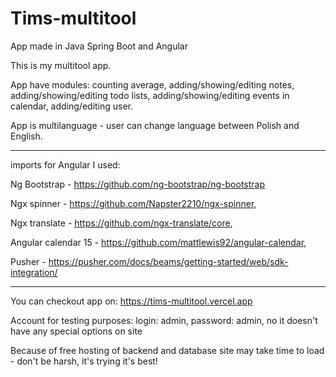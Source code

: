 # Tims-multitool
App made in Java Spring Boot and Angular

This is my multitool app.

App have modules: counting average, adding/showing/editing notes, adding/showing/editing todo lists, adding/showing/editing events in calendar,  adding/editing user.

App is multilanguage - user can change language between Polish and English.

----------------------------------------------------------------------------

imports for Angular I used:

Ng Bootstrap - https://github.com/ng-bootstrap/ng-bootstrap

Ngx spinner - https://github.com/Napster2210/ngx-spinner,

Ngx translate - https://github.com/ngx-translate/core,

Angular calendar 15 - https://github.com/mattlewis92/angular-calendar,

Pusher - https://pusher.com/docs/beams/getting-started/web/sdk-integration/

----------------------------------------------------------------------------

You can checkout app on: https://tims-multitool.vercel.app

Account for testing purposes: login: admin, password: admin, no it doesn't have any special options on site

Because of free hosting of backend and database site may take time to load - don't be harsh, it's trying it's best!
